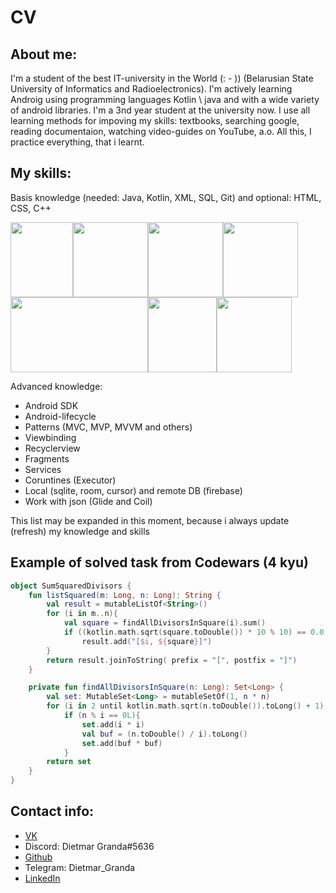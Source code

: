 # CV
## About me:
I'm a student of the best IT-university in the World (: - )) (Belarusian State University of Informatics and Radioelectronics). 
I'm actively learning Androig using programming languages Kotlin \ java and with a wide variety of android libraries.
I'm a 3nd year student at the university now. 
I use all learning methods for impoving my skills: textbooks, searching google, reading documentaion, watching video-guides on YouTube, a.o. 
All this, I practice everything, that i learnt.

## My skills:
Basis knowledge (needed: Java, Kotlin, XML, SQL, Git) and optional: HTML, CSS, C++


<img src="https://user-images.githubusercontent.com/71211299/137467114-a9b19cdc-4a29-475d-97d1-0ce4e34e36c7.png" width="100" height="120"><img src="https://user-images.githubusercontent.com/71211299/137467160-f4d554ea-abaa-47c4-9158-41f37a63ac46.png" width="120" height="120"><img src="https://user-images.githubusercontent.com/71211299/137467208-35a9a79b-f33c-4658-895e-97f184163da2.png" width="120" height="120"><img src="https://user-images.githubusercontent.com/71211299/137467301-24296c1e-1ab3-405e-8123-8da0faebfb4b.png" width="120" height="120"><img src="https://user-images.githubusercontent.com/71211299/137466836-6bfdb406-68d0-4b1a-a54a-a00ecf024201.png" width="220" height="120"><img src="https://user-images.githubusercontent.com/71211299/137469882-610f92df-9232-4bca-95b7-3a250a0510c8.png" width="110" height="120"><img src="https://user-images.githubusercontent.com/71211299/137469903-89eabc8a-58eb-4017-b6ed-b79e56d112f6.png" width="120" height="120">

Advanced knowledge: 
* Android SDK
* Android-lifecycle
* Patterns (MVC, MVP, MVVM and others)
* Viewbinding
* Recyclerview
* Fragments
* Services
* Coruntines (Executor)
* Local (sqlite, room, cursor) and remote DB (firebase)
* Work with json (Glide and Coil)

This list may be expanded in this moment, because i always update (refresh) my knowledge and skills 

## Example of solved task from Codewars (4 kyu)
```kotlin
object SumSquaredDivisors {
    fun listSquared(m: Long, n: Long): String {
        val result = mutableListOf<String>()
        for (i in m..n){
            val square = findAllDivisorsInSquare(i).sum()
            if ((kotlin.math.sqrt(square.toDouble()) * 10 % 10) == 0.0)
                result.add("[$i, ${square}]")
        }
        return result.joinToString( prefix = "[", postfix = "]")
    }

    private fun findAllDivisorsInSquare(n: Long): Set<Long> {
        val set: MutableSet<Long> = mutableSetOf(1, n * n)
        for (i in 2 until kotlin.math.sqrt(n.toDouble()).toLong() + 1)
            if (n % i == 0L){
                set.add(i * i)
                val buf = (n.toDouble() / i).toLong()
                set.add(buf * buf)
            }
        return set
    }
}
```
## Contact info:
- [VK](https://vk.com/dietmargrandarisingcosmosalexman)
- Discord: Dietmar Granda#5636
- [Github](https://github.com/8DietmarBarbarossa8)
- Telegram: Dietmar_Granda
- [LinkedIn](https://www.linkedin.com/in/dmitriy-korzhovnik-43a256210/)
